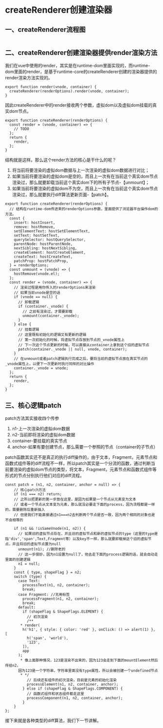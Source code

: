 # createRenderer创建渲染器

## 一、createRenderer流程图

<Image :src="'/front-frame/vue3/sound-code/runtime-core/createRenderer/1.png'" />

## 二、createRenderer创建渲染器提供render渲染方法

我们在vue中使用的render，其实是在runtime-dom里面实现的，而runtime-dom里面的render，是基于runtime-core的createRenderer创建的渲染器提供的render渲染方法实现的。

```
export function render(vnode, container) {
  createRenderer(renderOptions).render(vnode, container);
}
```

因此createRenderer中的render接收两个参数，虚拟dom以及虚拟dom挂载的真实dom节点。

```
export function createRenderer(renderOptions) {
  const render = (vnode, container) => {
	// TODO
  };
  return {
    render,
  };
}
```

结构就是这样。那么这个render方法的核心是干什么的呢？

1. 将当前将要渲染的虚拟dom数据与上一次渲染的虚拟dom数据进行对比；
2. 如果当前将要渲染的虚拟dom是空的，而且上一次有在当前这个真实dom节点渲染过，那么就要卸载当前这个真实dom下的所有子节点-【unmount】；
3. 如果当前将要渲染的虚拟dom不为空，而且上一次有在当前这个真实dom节点渲染过，那么就要执行diff算法更新页面-【patch】。

```
export function createRenderer(renderOptions) {
  // 结构在runtime-dom传进来的renderOptions参数，里面提供了浏览器平台操作dom的方法。
  const {
    insert: hostInsert,
    remove: hostRemove,
    setElementText: hostSetElementText,
    setText: hostSetText,
    querySelector: hostQuerySelector,
    parentNode: hostParentNode,
    nextSibling: hostNextSibling,
    createElement: hostCreateElement,
    createText: hostCreateText,
    patchProp: hostPatchProp,
  } = renderOptions;
  const unmount = (vnode) => {
    hostRemove(vnode.el);
  };
  const render = (vnode, container) => {
	// 渲染过程是用你传入的renderOptions来渲染
    // 如果当前vnode是空的话
    if (vnode == null) {
      // 卸载逻辑
      if (container._vnode) {
        // 之前有渲染过，才需要卸载
        unmount(container._vnode);
      }
    } else {
      // 挂载逻辑
      // 这里既有初始化的逻辑又有更新的逻辑
      // 第一次初始化的时候，将虚拟节点存放到节点的_vnode属性上
      // 下一次这个节点更新的时候，可以直接从container上拿到这个旧的虚拟节点
      patch(container._vnode || null, vnode, container);
    }
    // 在unmount或者patch逻辑执行完成之后，要将当前的虚拟节点放在真实节点的_vnode属性上，以便下一次更新时执行同样的对比操作
    container._vnode = vnode;
  };
  return {
    render,
  };
}
```

## 三、核心逻辑patch

patch方法其实接收四个传参

1. n1-上一次渲染的虚拟dom数据
2. n2-当前即将渲染的虚拟dom数据
3. container-要挂载的真实节点
4. anchor-如果有要创建节点，那么需要一个参照的节点（container的子节点）

patch函数其实还不是真正的执行diff操作的，由于文本，Fragment，元素节点和函数式组件等的diff流程不一样，所以patch其实是一个分流的函数，通过判断当前要渲染的虚拟dom节点的类型，将文本，Fragment，元素节点和函数式组件等形式的节点分别执行他们对应的diff流程。

```
const patch = (n1, n2, container, anchor = null) => {
    // 核心patch方法
    if (n1 === n2) return;
    // 之所以把更新的第一步放在这里，是因为如果是一个节点从元素变为文本
    // 或者一个节点从文本变为元素，那么就没必要走下面的process，因为流程都是一样的，需要删除后重新插入
    // 但是我们不能直接通过n1===n2去判断两个节点是否一致，因为两个相同的对象也是不会相等的

    if (n1 && !isSameVnode(n1, n2)) {
      // 如果旧的虚拟节点存在，并且旧的虚拟节点和新的虚拟节点的type（这里的type是指'div','span',Text,Fragment等）以及key不一样，那么就要卸载掉这个旧的虚拟节点，并且将旧的虚拟节点置为null
      unmount(n1); //删除老的
      // 这一步很妙，因为n1设置为null了，他去走下面的process逻辑的话，就会自动走里面的创建逻辑
      n1 = null;
    }
    const { type, shapeFlag } = n2;
    switch (type) {
      case Text:
        processText(n1, n2, container);
        break;
      case Fragment: //无用标签
        processFragment(n1, n2, container);
        break;
      default:
        if (shapeFlag & ShapeFlags.ELEMENT) {
          // 初次渲染
          /**
       * render(
        h('h1', { style: { color: 'red' }, onClick: () => alert(1) }, [
          h('span', 'world'),
          '123',
        ]),
        app
      );
       * 像上面那种情况，123是渲染不出来的，因为123会走到下面的mountElement然后传给n2，
      因为123是一个字符串，字符串里面没有type属性，所以会被创建一个undefined节点
       * */
          // 后续还有组件的初次渲染，目前是元素的初始化渲染
          processElement(n1, n2, container, anchor);
        } else if (shapeFlag & ShapeFlags.COMPONENT) {
          // 函数式组件和状态组件都走这里
          processComponent(n1, n2, container, anchor);
        }
    }
};
```

接下来就是各种类型的diff算法，我们下一节讲解。